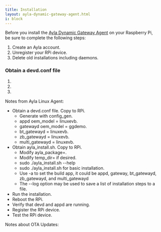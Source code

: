 ```yaml
---
title: Installation
layout: ayla-dynamic-gateway-agent.html
i: block
---
```


Before you install the [Ayla Dynamic Gateway Agent](https://github.com/AylaNetworks/device_linux_gw_public) on your Raspberry Pi, be sure to complete the following steps:

1. Create an Ayla account.
1. Unregister your RPi device.
1. Delete old installations including daemons.

### Obtain a devd.conf file

<ol>
<li></li>

<li></li>

<li></li>
</ol>

Notes from Ayla Linux Agent:

* Obtain a devd.conf file. Copy to RPi.
  * Generate with config_gen.
  * appd oem_model = linuxevb.
  * gatewayd oem_model = ggdemo.
  * bt_gatewayd = linuxevb.
  * zb_gatewayd = linuxevb.
  * multi_gatewayd = linuxevb.
* Obtain ayla_install.sh. Copy to RPi.
  * Modify ayla_package=.
  * Modify temp_dir= if desired.
  * sudo ./ayla_install.sh --help
  * sudo ./ayla_install.sh for basic installation.
  * Use -a to set the build app, it could be appd, gateway, bt_gatewayd, zb_gatewayd, and multi_gatewayd
  * The --log option may be used to save a list of installation steps to a file.
* Run the installation.
* Reboot the RPi.
* Verify that devd and appd are running.
* Register the RPi device.
* Test the RPi device.

Notes about OTA Updates:

